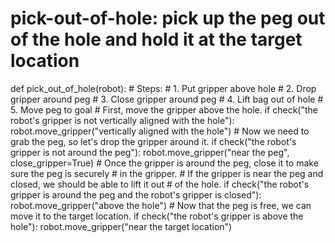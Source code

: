 

# pick-out-of-hole: pick up the peg out of the hole and hold it at the target location
def pick_out_of_hole(robot):
    # Steps:
    #  1. Put gripper above hole
    #  2. Drop gripper around peg
    #  3. Close gripper around peg
    #  4. Lift bag out of hole
    #  5. Move peg to goal
    # First, move the gripper above the hole.
    if check("the robot's gripper is not vertically aligned with the hole"):
        robot.move_gripper("vertically aligned with the hole")
    # Now we need to grab the peg, so let's drop the gripper around it.
    if check("the robot's gripper is not around the peg"):
        robot.move_gripper("near the peg", close_gripper=True)
    # Once the gripper is around the peg, close it to make sure the peg is securely
    # in the gripper.
    # If the gripper is near the peg and closed, we should be able to lift it out 
    # of the hole.
    if check("the robot's gripper is around the peg and the robot's gripper is closed"):
        robot.move_gripper("above the hole")
    # Now that the peg is free, we can move it to the target location.
    if check("the robot's gripper is above the hole"):
        robot.move_gripper("near the target location")